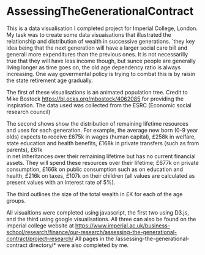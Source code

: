 # AssessingTheGenerationalContract

This is a data visualisation I completed project for Imperial College, London. My task was to create some data visuaisations that
illustrated the relationship and distribution of wealth in successive generations. `they key idea being that the next generation
will have a larger social care bill and generall more expenditures than the previous ones. It is not necessarilly true that
they will have less income though, but sunce people are generally living longer as time goes on, the old age dependency ratio
is always increasing. One way govermental policy is trying to combat this is by raisin the state retirement age gradually.

The first of these visualisations is an animated population tree. Credit to Mike Bostock https://bl.ocks.org/mbostock/4062085
for providing the inspiration. The data used was collected from the ESRC (Economic social research council) 

The second shows show the distribution of remaining lifetime resources and uses for each generation. For example, the average new born 
(0-9 year olds) expects to receive £675k in wages (human capital), 
£258k in welfare, state education and health benefits, £168k in private transfers (such as from parents), £61k  
in net inheritances over their remaining lifetime but has no current financial assets.  They will spend these resources over 
their lifetime; £677k  on private consumption, £166k on public consumption such as on education and health, £216k on taxes, £107k on
their children (all values are calculated as present values with an interest rate of 5%). 

The third outlines the size of the total wealth in £K for each of the age groups.

All visualtions were completed using javascript, the first two using D3.js, and the third using google visualisations. All three can also be found on the imperial college website at https://www.imperial.ac.uk/business-school/research/finance/our-research/assessing-the-generational-contract/project-research/
All pages in the /assessing-the-generational-contract directory/* were also completed by me.

